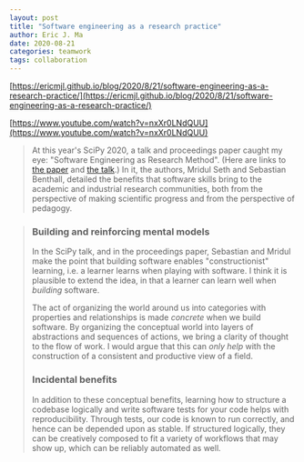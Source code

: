 ```yaml
---
layout: post
title: "Software engineering as a research practice"
author: Eric J. Ma
date: 2020-08-21
categories: teamwork
tags: collaboration
---
```


[https://ericmjl.github.io/blog/2020/8/21/software-engineering-as-a-research-practice/](https://ericmjl.github.io/blog/2020/8/21/software-engineering-as-a-research-practice/)

[https://www.youtube.com/watch?v=nxXr0LNdQUU](https://www.youtube.com/watch?v=nxXr0LNdQUU)

> At this year's SciPy 2020, a talk and proceedings paper caught my eye: "Software Engineering as Research Method". (Here are links to [the paper](http://procbuild.scipy.org/download/sbenthall-2020_econ_ark) and [the talk](https://youtu.be/nxXr0LNdQUU).) In it, the authors, Mridul Seth and Sebastian Benthall, detailed the benefits that software skills bring to the academic and industrial research communities, both from the perspective of making scientific progress and from the perspective of pedagogy.

> ### Building and reinforcing mental models
>
> In the SciPy talk, and in the proceedings paper, Sebastian and Mridul make the point that building software enables "constructionist" learning, i.e. a learner learns when playing with software. I think it is plausible to extend the idea, in that a learner can learn well when *building* software.
>
> The act of organizing the world around us into categories with properties and relationships is made *concrete* when we build software. By organizing the conceptual world into layers of abstractions and sequences of actions, we bring a clarity of thought to the flow of work. I would argue that this can *only help* with the construction of a consistent and productive view of a field.
>
> ### Incidental benefits
>
> In addition to these conceptual benefits, learning how to structure a codebase logically and write software tests for your code helps with reproducibility. Through tests, our code is known to run correctly, and hence can be depended upon as stable. If structured logically, they can be creatively composed to fit a variety of workflows that may show up, which can be reliably automated as well.
